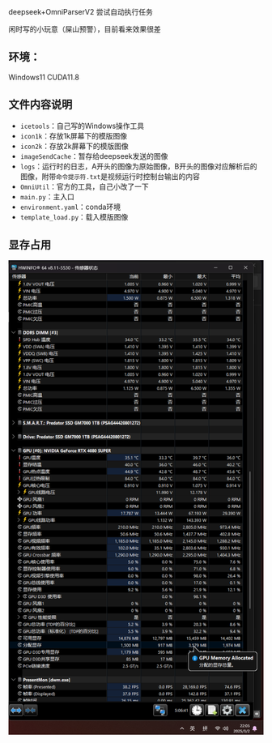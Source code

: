 deepseek+OmniParserV2 尝试自动执行任务

闲时写的小玩意（屎山预警），目前看来效果很差

## 环境：

Windows11
CUDA11.8

## 文件内容说明

* `icetools`：自己写的Windows操作工具
* `icon1k`：存放1k屏幕下的模版图像
* `icon2k`：存放2k屏幕下的模版图像
* `imageSendCache`：暂存给deepseek发送的图像
* `logs`：运行时的日志，A开头的图像为原始图像，B开头的图像对应解析后的图像，附带`命令提示符.txt`是视频运行时控制台输出的内容
* `OmniUtil`：官方的工具，自己小改了一下
* `main.py`：主入口
* `environment.yaml`：conda环境
* `template_load.py`：载入模版图像

## 显存占用

![显存占用截图](pics/显存占用.png)